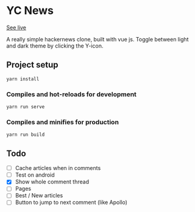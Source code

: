 # YC News

[See live](ycnews.tech)

A really simple hackernews clone, built with vue js.
Toggle between light and dark theme by clicking the Y-icon.


## Project setup
```
yarn install
```

### Compiles and hot-reloads for development
```
yarn run serve
```

### Compiles and minifies for production
```
yarn run build
```


## Todo
- [ ] Cache  articles when in comments
- [ ] Test on android
- [x] Show whole comment thread
- [ ] Pages
- [ ] Best / New articles
- [ ] Button to jump to next comment (like Apollo)
